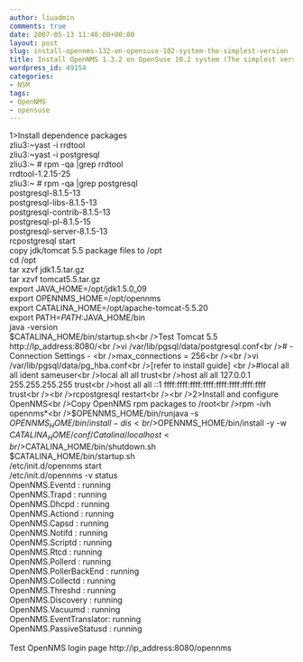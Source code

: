```yaml
---
author: liuadmin
comments: true
date: 2007-05-13 11:40:00+00:00
layout: post
slug: install-opennms-132-on-opensuse-102-system-the-simplest-version
title: Install OpenNMS 1.3.2 on OpenSuse 10.2 system (The simplest version  )
wordpress_id: 49154
categories:
- NSM
tags:
- OpenNMS
- opensuse
---
```


1>Install dependence packages<br />zliu3:~yast -i rrdtool<br />zliu3:~yast -i postgresql<br />zliu3:~ # rpm -qa |grep rrdtool<br />rrdtool-1.2.15-25<br />zliu3:~ # rpm -qa |grep postgresql<br />postgresql-8.1.5-13<br />postgresql-libs-8.1.5-13<br />postgresql-contrib-8.1.5-13<br />postgresql-pl-8.1.5-15<br />postgresql-server-8.1.5-13<br />rcpostgresql start<br />copy jdk/tomcat 5.5 package files to /opt<br />cd /opt<br />tar xzvf jdk1.5.tar.gz<br />tar xzvf tomcat5.5.tar.gz<br />export  JAVA_HOME=/opt/jdk1.5.0_09<br />export OPENNMS_HOME=/opt/opennms<br />export  CATALINA_HOME=/opt/apache-tomcat-5.5.20<br />export PATH=$PATH:$JAVA_HOME/bin<br />java -version<br />$CATALINA_HOME/bin/startup.sh<br />Test Tomcat 5.5 http://Ip_address:8080/<br />vi /var/lib/pgsql/data/postgresql.conf<br /># - Connection Settings - <br />max_connections = 256<br /><br />vi /var/lib/pgsql/data/pg_hba.conf<br />[refer to install guide] <br />#local  all    all             ident   sameuser<br />local all all trust<br />host all all 127.0.0.1 255.255.255.255 trust<br />host all all ::1 ffff:ffff:ffff:ffff:ffff:ffff:ffff:ffff trust<br /><br />rcpostgresql restart<br /><br />2>Install and configure OpenNMS<br />Copy OpenNMS rpm packages to /root<br />rpm -ivh opennms*<br />$OPENNMS_HOME/bin/runjava -s<br />$OPENNMS_HOME/bin/install -dis<br />$OPENNMS_HOME/bin/install -y -w $CATALINA_HOME/conf/Catalina/localhost<br />$CATALINA_HOME/bin/shutdown.sh<br />$CATALINA_HOME/bin/startup.sh<br />/etc/init.d/opennms start<br />/etc/init.d/opennms -v status<br />OpenNMS.Eventd         : running<br />OpenNMS.Trapd          : running<br />OpenNMS.Dhcpd          : running<br />OpenNMS.Actiond        : running<br />OpenNMS.Capsd          : running<br />OpenNMS.Notifd         : running<br />OpenNMS.Scriptd        : running<br />OpenNMS.Rtcd           : running<br />OpenNMS.Pollerd        : running<br />OpenNMS.PollerBackEnd  : running<br />OpenNMS.Collectd       : running<br />OpenNMS.Threshd        : running<br />OpenNMS.Discovery      : running<br />OpenNMS.Vacuumd        : running<br />OpenNMS.EventTranslator: running<br />OpenNMS.PassiveStatusd : running<br /><br />Test OpenNMS login page http://ip_address:8080/opennms
